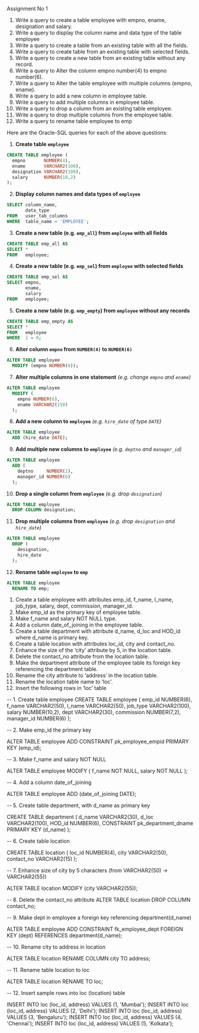 Assignment No 1
1. Write a query to create a table employee with empno, ename, designation and salary.
2. Write a query to display the column name and data type of the table employee
3. Write a query to create a table from an existing table with all the fields.
4. Write a query to create table from an existing table with selected fields.
5. Write a query to create a new table from an existing table without any record.
6. Write a query to Alter the column empno number(4) to empno number(6).
7. Write a query to Alter the table employee with multiple columns (empno, ename).
8. Write a query to add a new column in employee table.
9. Write a query to add multiple columns in employee table.
10. Write a query to drop a column from an existing table employee.
11. Write a query to drop multiple columns from the employee table.
12. Write a query to rename table employee to emp 

Here are the Oracle-SQL queries for each of the above questions:

1. **Create table `employee`**

```sql
CREATE TABLE employee (
  empno       NUMBER(4),
  ename       VARCHAR2(100),
  designation VARCHAR2(100),
  salary      NUMBER(10,2)
);
```

2. **Display column names and data types of `employee`**

```sql
SELECT column_name,
       data_type
FROM   user_tab_columns
WHERE  table_name = 'EMPLOYEE';
```

3. **Create a new table (e.g. `emp_all`) from `employee` with all fields**

```sql
CREATE TABLE emp_all AS
SELECT *
FROM   employee;
```

4. **Create a new table (e.g. `emp_sel`) from `employee` with selected fields**

```sql
CREATE TABLE emp_sel AS
SELECT empno,
       ename,
       salary
FROM   employee;
```

5. **Create a new table (e.g. `emp_empty`) from `employee` without any records**

```sql
CREATE TABLE emp_empty AS
SELECT *
FROM   employee
WHERE  1 = 0;
```

6. **Alter column `empno` from `NUMBER(4)` to `NUMBER(6)`**

```sql
ALTER TABLE employee
  MODIFY (empno NUMBER(6));
```

7. **Alter multiple columns in one statement**
   *(e.g. change `empno` and `ename`)*

```sql
ALTER TABLE employee
  MODIFY (
    empno NUMBER(6),
    ename VARCHAR2(150)
  );
```

8. **Add a new column to `employee`**
   *(e.g. `hire_date` of type `DATE`)*

```sql
ALTER TABLE employee
  ADD (hire_date DATE);
```

9. **Add multiple new columns to `employee`**
   *(e.g. `deptno` and `manager_id`)*

```sql
ALTER TABLE employee
  ADD (
    deptno     NUMBER(2),
    manager_id NUMBER(6)
  );
```

10. **Drop a single column from `employee`**
    *(e.g. drop `designation`)*

```sql
ALTER TABLE employee
  DROP COLUMN designation;
```

11. **Drop multiple columns from `employee`**
    *(e.g. drop `designation` and `hire_date`)*

```sql
ALTER TABLE employee
  DROP (
    designation,
    hire_date
  );
```

12. **Rename table `employee` to `emp`**

```sql
ALTER TABLE employee
  RENAME TO emp;
```

1. Create a table employee with attributes emp_id, f_name, l_name, job_type, salary, dept,
commission, manager_id.
2. Make emp_id as the primary key of employee table.
3. Make f_name and salary NOT NULL type.
4. Add a column date_of_joining in the employee table.
5. Create a table department with attribute d_name, d_loc and HOD_id where d_name is
primary key.
6. Create a table location with attributes loc_id, city and contact_no.
7. Enhance the size of the ‘city’ attribute by 5, in the location table.
8. Delete the contact_no attribute from the location table.
9. Make the department attribute of the employee table its foreign key referencing the
department table.
10. Rename the city attribute to ‘address’ in the location table.
11. Rename the location table name to ‘loc’.
12. Insert the following rows in ‘loc’ table 

-- 1. Create table employee
CREATE TABLE employee (
  emp_id         NUMBER(6),
  f_name         VARCHAR2(50),
  l_name         VARCHAR2(50),
  job_type       VARCHAR2(100),
  salary         NUMBER(10,2),
  dept           VARCHAR2(30),
  commission     NUMBER(7,2),
  manager_id     NUMBER(6)
);

-- 2. Make emp_id the primary key

ALTER TABLE employee
  ADD CONSTRAINT pk_employee_empid PRIMARY KEY (emp_id);

-- 3. Make f_name and salary NOT NULL

ALTER TABLE employee
  MODIFY (
    f_name NOT NULL,
    salary NOT NULL
  );

-- 4. Add a column date_of_joining

ALTER TABLE employee
  ADD (date_of_joining DATE);

-- 5. Create table department, with d_name as primary key

CREATE TABLE department (
  d_name   VARCHAR2(30),
  d_loc    VARCHAR2(100),
  HOD_id   NUMBER(6),
  CONSTRAINT pk_department_dname PRIMARY KEY (d_name)
);

-- 6. Create table location

CREATE TABLE location (
  loc_id     NUMBER(4),
  city       VARCHAR2(50),
  contact_no VARCHAR2(15)
);

-- 7. Enhance size of city by 5 characters (from VARCHAR2(50) → VARCHAR2(55))


ALTER TABLE location
  MODIFY (city VARCHAR2(55));

-- 8. Delete the contact_no attribute
ALTER TABLE location
  DROP COLUMN contact_no;

-- 9. Make dept in employee a foreign key referencing department(d_name)

ALTER TABLE employee
  ADD CONSTRAINT fk_employee_dept
    FOREIGN KEY (dept)
    REFERENCES department(d_name);

-- 10. Rename city to address in location

ALTER TABLE location
  RENAME COLUMN city TO address;

-- 11. Rename table location to loc

ALTER TABLE location
  RENAME TO loc;

-- 12. Insert sample rows into loc (location) table

INSERT INTO loc (loc_id, address) VALUES (1, 'Mumbai');
INSERT INTO loc (loc_id, address) VALUES (2, 'Delhi');
INSERT INTO loc (loc_id, address) VALUES (3, 'Bengaluru');
INSERT INTO loc (loc_id, address) VALUES (4, 'Chennai');
INSERT INTO loc (loc_id, address) VALUES (5, 'Kolkata');

